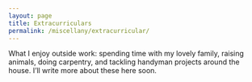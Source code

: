 ```yaml
---
layout: page
title: Extracurriculars
permalink: /miscellany/extracurricular/
---
```


What I enjoy outside work: spending time with my lovely family, raising animals, doing carpentry, and tackling handyman projects around the house. I’ll write more about these here soon.
